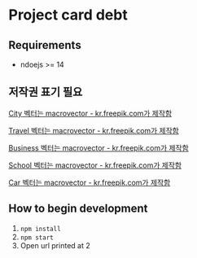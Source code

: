 # Project card debt

## Requirements

- ndoejs >= 14

## 저작권 표기 필요 ##

<a href='https://kr.freepik.com/vectors/city'>City 벡터는 macrovector - kr.freepik.com가 제작함</a>


<a href='https://kr.freepik.com/vectors/travel'>Travel 벡터는 macrovector - kr.freepik.com가 제작함</a>

<a href="https://kr.freepik.com/vectors/business">Business 벡터는 macrovector - kr.freepik.com가 제작함</a>

<a href="https://kr.freepik.com/vectors/school">School 벡터는 macrovector - kr.freepik.com가 제작함</a>

<a href="https://kr.freepik.com/vectors/car">Car 벡터는 macrovector - kr.freepik.com가 제작함</a>




## How to begin development

1. `npm install`
2. `npm start`
3. Open url printed at 2
